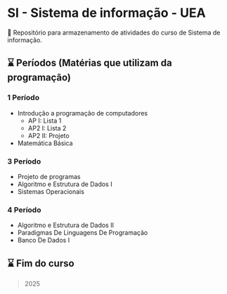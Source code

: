 # SI - Sistema de informação - UEA

📖 Repositório para armazenamento de atividades do curso de Sistema de informação.

## :hourglass: Períodos (Matérias que utilizam da programação)

### 1 Período

- Introdução a programação de computadores
  - AP I: Lista 1
  - AP2 I: Lista 2
  - AP2 II: Projeto
- Matemática Básica

### 3 Período

- Projeto de programas
- Algoritmo e Estrutura de Dados I
- Sistemas Operacionais

### 4 Período

- Algoritmo e Estrutura de Dados II
- Paradigmas De Linguagens De Programação
- Banco De Dados I

## :hourglass: Fim do curso

> 2025
